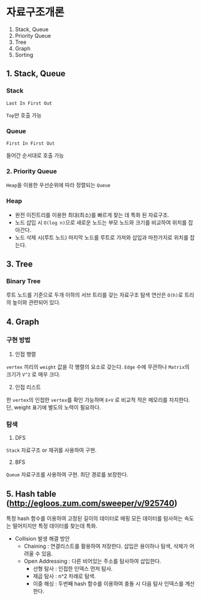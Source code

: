 # 자료구조개론

1. Stack, Queue
2. Priority Queue
3. Tree
4. Graph
5. Sorting

## 1. Stack, Queue
### Stack
```Last In First Out```

```Top```만 호출 가능
### Queue
```First In First Out```

들어간 순서대로 호출 가능

### 2. Priority Queue
```Heap```을 이용한 우선순위에 따라 정렬되는 ```Queue```

### Heap
* 완전 이진트리를 이용한 최대(최소)를 빠르게 찾는 데 특화 된 자료구조.
* 노드 삽입 시 ```O(log n)```으로 새로운 노드는 부모 노드와 크기를 비교하여 위치를 잡아간다. 
* 노드 삭제 시(루트 노드) 마지막 노드를 루트로 가져와 삽입과 마찬가지로 위치를 잡는다.

## 3. Tree
### Binary Tree
루트 노드를 기준으로 두개 이하의 서브 트리를 갖는 자료구조
탐색 연산은 ```O(h)```로 트리의 높이와 관련되어 있다.


## 4. Graph
### 구현 방법

1. 인접 행렬

```vertex``` 끼리의 ```weight``` 값을 각 행렬의 요소로 갖는다. ```Edge``` 수에 무관하나 ```Matrix```의 크기가 ```V^2``` 로 매우 크다.

2. 인접 리스트

한 ```vertex```의 인접한 ```vertex```를 확인 가능하며 ```E+V``` 로 비교적 적은 메모리를 차지한다. 단, weight 표기에 별도의 노력이 필요하다.
### 탐색
1. DFS

```Stack``` 자료구조 or 재귀를 사용하여 구현.

2. BFS

```Queue``` 자료구조를 사용하여 구현. 최단 경로를 보장한다.

## 5. Hash table (http://egloos.zum.com/sweeper/v/925740)
특정 hash 함수를 이용하여 고정된 길이의 데이터로 매핑
모든 데이터를 탐사하는 속도는 떨어지지만 특정 데이터를 찾는데 특화.
- Collision 발생 해결 방안
  - Chaining : 연결리스트를 활용하여 저장한다. 삽입은 용이하나 탐색, 삭제가 어려울 수 있음.
  - Open Addressing : 다른 비어있는 주소를 탐사하여 삽입한다. 
    - 선형 탐사 : 인접한 인덱스 먼저 탐사.
    - 제곱 탐사 : n^2 차례로 탐색.
    - 이중 해싱 : 두번째 hash 함수를 이용하여 충돌 시 다음 탐사 인덱스를 계산한다.

